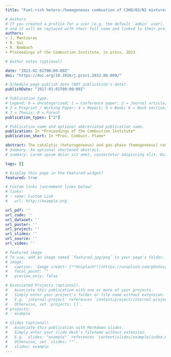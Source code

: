 ```yaml
---
title: "Fuel-rich hetero-/homogeneous combustion of C3H8/O2/N2 mixtures over rhodium"

# Authors
# If you created a profile for a user (e.g. the default `admin` user), write the username (folder name) here 
# and it will be replaced with their full name and linked to their profile.
authors:
- J. Mantzaras
- R. Sui
- R. Bombach
- Proceedings of the Combustion Institute, in press, 2023

# Author notes (optional)

date: "2023-02-01T00:00:00Z"
doi: "https://doi.org/10.1016/j.proci.2022.06.009/"

# Schedule page publish date (NOT publication's date).
publishDate: "2017-01-01T00:00:00Z"

# Publication type.
# Legend: 0 = Uncategorized; 1 = Conference paper; 2 = Journal article;
# 3 = Preprint / Working Paper; 4 = Report; 5 = Book; 6 = Book section;
# 7 = Thesis; 8 = Patent
publication_types: ["2"]

# Publication name and optional abbreviated publication name.
publication: In *Proceedings of the Combustion Institute*
publication_short: In *Proc. Combust. Flame*

abstract: The catalytic (heterogeneous) and gas-phase (homogeneous) combustion of C3H8/O2/N2 mixtures over rhodium was investigated experimentally and numerically at 5 bar and at fuel rich equivalence ratios φ = 2.0 3.5 relevant to propane Catalytic Partial Oxidation (CPO). In situ spatially resolved Raman measurements of major gas phase species concentrations and Planar Laser Induced Fluorescence (PLIF) of formaldehyde were applied in an optically accessible channel flow reactor to monitor the catalytic and gas phase processes, respectively, while accompanying 2D simulations were carried out with detailed hetero-/homogeneous chemical reaction mechanisms. Due to the high gas phase reactivity of propane, homogeneous chemistry could not be ignored over most of the reactor’s oxidation zone length (upstream zone where the deficient reactant oxygen is not fully consumed). The presence of gas phase chemistry deteriorated the otherwise high catalytic syngas (H2 and CO) selectivities over the oxidation zone. Raman measurements of major gas-phase species concentrations over the restricted oxidation zone length without appreciable gas-phase chemistry showed that the catalytic reaction mechanism slightly underpredicted (overpredicted) the H2 (CO) formation. The same behavior was also attested over the remaining length of the oxidation zone where combined catalytic and gas phase chemistry was present. The production of considerable amounts of H2 at the highest investigated equivalence ratio of 3.5 accelerated the onset of homogeneous ignition and the formation of strong flames. The discrepancies between measured and predicted homogeneous ignition distances were less than 6.8% in all cases, illustrating the validity of the employed hetero-/homogeneous kinetic schemes. Contrary to past methane CPO studies, the contribution of gas phase chemistry and the formation of strong flames in propane CPO was detrimental to syngas production. 
# Summary. An optional shortened abstract.
# summary: Lorem ipsum dolor sit amet, consectetur adipiscing elit. Duis posuere tellus ac convallis placerat. Proin tincidunt magna sed ex sollicitudin condimentum.

tags: []

# Display this page in the Featured widget?
featured: true

# Custom links (uncomment lines below)
# links:
# - name: Custom Link
#   url: http://example.org

url_pdf: ''
url_code: ''
url_dataset: ''
url_poster: ''
url_project: ''
url_slides: ''
url_source: ''
url_video: ''

# Featured image
# To use, add an image named `featured.jpg/png` to your page's folder. 
# image:
#   caption: 'Image credit: [**Unsplash**](https://unsplash.com/photos/pLCdAaMFLTE)'
#   focal_point: ""
#   preview_only: false

# Associated Projects (optional).
#   Associate this publication with one or more of your projects.
#   Simply enter your project's folder or file name without extension.
#   E.g. `internal-project` references `content/project/internal-project/index.md`.
#   Otherwise, set `projects: []`.
# projects:
# - example

# Slides (optional).
#   Associate this publication with Markdown slides.
#   Simply enter your slide deck's filename without extension.
#   E.g. `slides: "example"` references `content/slides/example/index.md`.
#   Otherwise, set `slides: ""`.
#   slides: example
---
```


